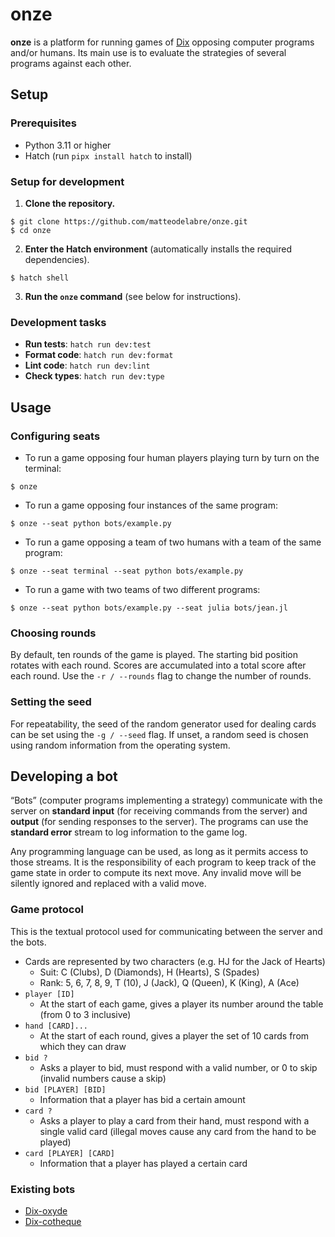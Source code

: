 # onze

**onze** is a platform for running games of [Dix](https://wiki.aediroum.ca/wiki/Jeu_du_10) opposing computer programs and/or humans.
Its main use is to evaluate the strategies of several programs against each other.

## Setup

### Prerequisites

- Python 3.11 or higher
- Hatch (run `pipx install hatch` to install)

### Setup for development

1. **Clone the repository.**

```console
$ git clone https://github.com/matteodelabre/onze.git
$ cd onze
```

2. **Enter the Hatch environment** (automatically installs the required dependencies).

```console
$ hatch shell
```

3. **Run the `onze` command** (see below for instructions).

### Development tasks

- **Run tests**: `hatch run dev:test`
- **Format code**: `hatch run dev:format`
- **Lint code**: `hatch run dev:lint`
- **Check types**: `hatch run dev:type`

## Usage

### Configuring seats

* To run a game opposing four human players playing turn by turn on the terminal:

```console
$ onze
```

* To run a game opposing four instances of the same program:

```console
$ onze --seat python bots/example.py
```

* To run a game opposing a team of two humans with a team of the same program:

```console
$ onze --seat terminal --seat python bots/example.py
```

* To run a game with two teams of two different programs:

```console
$ onze --seat python bots/example.py --seat julia bots/jean.jl
```

### Choosing rounds

By default, ten rounds of the game is played.
The starting bid position rotates with each round.
Scores are accumulated into a total score after each round.
Use the `-r / --rounds` flag to change the number of rounds.

### Setting the seed

For repeatability, the seed of the random generator used for dealing cards can be set using the `-g / --seed` flag. 
If unset, a random seed is chosen using random information from the operating system.

## Developing a bot

“Bots” (computer programs implementing a strategy) communicate with the server on **standard input** (for receiving commands from the server) and **output** (for sending responses to the server).
The programs can use the **standard error** stream to log information to the game log.

Any programming language can be used, as long as it permits access to those streams.
It is the responsibility of each program to keep track of the game state in order to compute its next move.
Any invalid move will be silently ignored and replaced with a valid move.

### Game protocol

This is the textual protocol used for communicating between the server and the bots.

* Cards are represented by two characters (e.g. HJ for the Jack of Hearts)
    - Suit: C (Clubs), D (Diamonds), H (Hearts), S (Spades)
    - Rank: 5, 6, 7, 8, 9, T (10), J (Jack), Q (Queen), K (King), A (Ace)
* `player [ID]`
    - At the start of each game, gives a player its number around the table (from 0 to 3 inclusive)
* `hand [CARD]...`
    - At the start of each round, gives a player the set of 10 cards from which they can draw
* `bid ?`
    - Asks a player to bid, must respond with a valid number, or 0 to skip (invalid numbers cause a skip)
* `bid [PLAYER] [BID]`
    - Information that a player has bid a certain amount
* `card ?`
    - Asks a player to play a card from their hand, must respond with a single valid card (illegal moves cause any card from the hand to be played)
* `card [PLAYER] [CARD]`
    - Information that a player has played a certain card

### Existing bots

* [Dix-oxyde](https://github.com/Ecoral360/Dix-oxyde)
* [Dix-cotheque](https://github.com/Ecoral360/Dix-cotheque)
